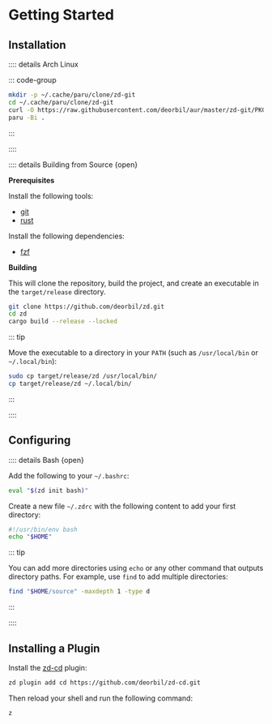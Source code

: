 <!-- markdownlint-disable MD013 MD036 -->

# Getting Started

## Installation

:::: details Arch Linux

::: code-group

```sh [paru]
mkdir -p ~/.cache/paru/clone/zd-git
cd ~/.cache/paru/clone/zd-git
curl -O https://raw.githubusercontent.com/deorbil/aur/master/zd-git/PKGBUILD
paru -Bi .
```

:::

::::

:::: details Building from Source {open}

**Prerequisites**

Install the following tools:

- [git](https://git-scm.com/)
- [rust](https://www.rust-lang.org/)

Install the following dependencies:

- [fzf](https://junegunn.github.io/fzf/)

**Building**

This will clone the repository, build the project, and create an executable in the `target/release` directory.

```sh
git clone https://github.com/deorbil/zd.git
cd zd
cargo build --release --locked
```

::: tip

Move the executable to a directory in your `PATH` (such as `/usr/local/bin` or `~/.local/bin`):

```sh
sudo cp target/release/zd /usr/local/bin/
cp target/release/zd ~/.local/bin/
```

:::

::::

## Configuring

:::: details Bash {open}

Add the following to your `~/.bashrc`:

```sh
eval "$(zd init bash)"
```

Create a new file `~/.zdrc` with the following content to add your first directory:

```bash
#!/usr/bin/env bash
echo "$HOME"
```

::: tip

You can add more directories using `echo` or any other command that outputs directory paths. For example, use `find` to add multiple directories:

```bash
find "$HOME/source" -maxdepth 1 -type d
```

:::

::::

## Installing a Plugin

Install the [zd-cd](https://github.com/deorbil/zd-cd) plugin:

```sh
zd plugin add cd https://github.com/deorbil/zd-cd.git
```

Then reload your shell and run the following command:

```sh
z
```
